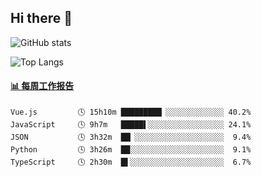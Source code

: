 ## Hi there 👋

![GitHub stats](https://github-readme-stats.orilight.top/api?username=orilights)

![Top Langs](https://github-readme-stats.orilight.top/api/top-langs/?username=orilights&layout=compact)

<!-- waka-box start -->
#### <a href="https://gist.github.com/92c8d5b388768c10efcba86e82b7c4fb" target="_blank">📊 每周工作报告</a>
```text
Vue.js         🕓 15h10m █████████▏░░░░░░░░░░░░░ 40.2%
JavaScript     🕓 9h7m   █████▌░░░░░░░░░░░░░░░░░ 24.1%
JSON           🕓 3h32m  ██▏░░░░░░░░░░░░░░░░░░░░  9.4%
Python         🕓 3h26m  ██░░░░░░░░░░░░░░░░░░░░░  9.1%
TypeScript     🕓 2h30m  █▌░░░░░░░░░░░░░░░░░░░░░  6.7%
```
<!-- Powered by https://github.com/journey-ad/waka-box-go . -->
<!-- waka-box end -->
